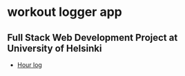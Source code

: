 # workout logger app

## Full Stack Web Development Project at University of Helsinki

- [Hour log](./HOUR_LOG.md)

